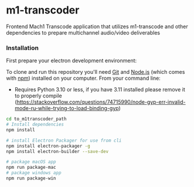 # m1-transcoder

Frontend Mach1 Transcode application that utilizes m1-transcode and other dependencies to prepare multichannel audio/video deliverables

### Installation

First prepare your electron development environment:

To clone and run this repository you'll need [Git](https://git-scm.com) and [Node.js](https://nodejs.org/en/download/) (which comes with [npm](http://npmjs.com)) installed on your computer. From your command line:

- Requires Python 3.10 or less, if you have 3.11 installed please remove it to properly compile (https://stackoverflow.com/questions/74715990/node-gyp-err-invalid-mode-ru-while-trying-to-load-binding-gyp)

```bash
cd to_m1transcoder_path
# Install dependencies
npm install

# install Electron Packager for use from cli
npm install electron-packager -g
npm install electron-builder --save-dev

# package macOS app
npm run package-mac
# package windows app
npm run package-win
```
